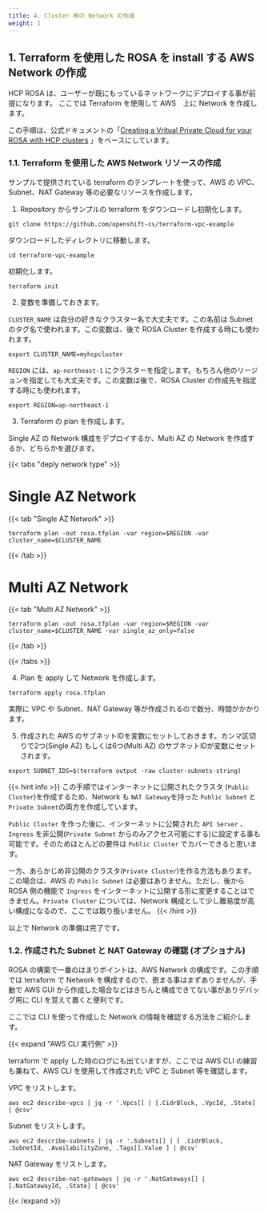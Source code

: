 ```yaml
---
title: 4. Cluster 用の Network の作成
weight: 1
---
```


## 1. Terraform を使用した ROSA を install する AWS Network の作成

HCP ROSA は、ユーザーが既にもっているネットワークにデプロイする事が前提になります。
ここでは Terraform を使用して AWS　上に Network を作成します。

この手順は、公式ドキュメントの「<a href="https://docs.openshift.com/rosa/rosa_hcp/rosa-hcp-sts-creating-a-cluster-quickly.html#rosa-hcp-creating-vpc" target="_blank">Creating a Vritual Private Cloud for your ROSA with HCP clusters</a>
」をベースにしています。


### 1.1. Terraform を使用した AWS Network リソースの作成

サンプルで提供されている terraform のテンプレートを使って、AWS の VPC、Subnet、NAT Gateway 等の必要なリソースを作成します。

1. Repository からサンプルの terraform をダウンロードし初期化します。

```tpl
git clone https://github.com/openshift-cs/terraform-vpc-example
```


ダウンロードしたディレクトリに移動します。

```tpl
cd terraform-vpc-example
```
初期化します。

```tpl
terraform init
```

2. 変数を準備しておきます。

`CLUSTER_NAME` は自分の好きなクラスター名で大丈夫です。この名前は Subnet のタグ名で使われます。この変数は、後で ROSA Cluster を作成する時にも使われます。

```tpl
export CLUSTER_NAME=myhcpcluster
```

`REGION` には、`ap-northeast-1` にクラスターを指定します。もちろん他のリージョンを指定しても大丈夫です。この変数は後で、ROSA Cluster の作成先を指定する時にも使われます。

```tpl
export REGION=ap-northeast-1
```

3. Terraform の plan を作成します。

Single AZ の Network 構成をデプロイするか、Multi AZ の Network を作成するか、どちらかを選びます。


{{< tabs "deply network type" >}}
# Single AZ Network
{{< tab "Single AZ Network" >}}

```tpl
terraform plan -out rosa.tfplan -var region=$REGION -var cluster_name=$CLUSTER_NAME 
```


{{< /tab >}}


# Multi AZ Network
{{< tab "Multi AZ Network" >}}

```tpl
terraform plan -out rosa.tfplan -var region=$REGION -var cluster_name=$CLUSTER_NAME -var single_az_only=false
```
{{< /tab >}}

{{< /tabs >}}


4. Plan を apply して Network を作成します。

```tpl
terraform apply rosa.tfplan
```

実際に VPC や Subnet、NAT Gateway 等が作成されるので数分、時間がかかります。

5. 作成された AWS のサブネットIDを変数にセットしておきます。カンマ区切りで2つ(Single AZ) もしくは6つ(Multi AZ) のサブネットIDが変数にセットされます。

```tpl
export SUBNET_IDS=$(terraform output -raw cluster-subnets-string)
```

{{< hint info >}}
この手順ではインターネットに公開されたクラスタ (`Public Cluster`)を作成するため、Network も `NAT Gateway`を持った  `Public Subnet` と `Private Subnet`の両方を作成しています。

`Public Cluster` を作った後に、インターネットに公開された `API Server` 、`Ingress` を非公開(`Private Subnet` からのみアクセス可能にする)に設定する事も可能です。そのためほとんどの要件は `Public Cluster` でカバーできると思います。

一方、あらかじめ非公開のクラスタ(`Private Cluster`)を作る方法もあります。この場合は、AWS の `Pubilc Subnet` は必要はありません。ただし、後から ROSA 側の機能で `Ingress` をインターネットに公開する形に変更することはできません。`Private Cluster` については、Network 構成として少し難易度が高い構成になるので、ここでは取り扱いません。
{{< /hint >}}

以上で Network の準備は完了です。

### 1.2. 作成された Subnet と NAT Gateway の確認 (オプショナル)


ROSA の構築で一番のはまりポイントは、AWS Network の構成です。この手順では terraform で Network を構成するので、嵌まる事はまずありませんが、手動で AWS GUI から作成した場合などはきちんと構成できてない事がありデバッグ用に CLI を覚えて置くと便利です。

ここでは CLI を使って作成した Network の情報を確認する方法をご紹介します。

{{< expand "AWS CLI 実行例" >}}

terraform で apply した時のログにも出ていますが、ここでは AWS CLI の練習も兼ねて、AWS CLI を使用して作成された VPC と Subnet 等を確認します。

VPC をリストします。
```tpl
aws ec2 describe-vpcs | jq -r '.Vpcs[] | [.CidrBlock, .VpcId, .State] | @csv'
```

Subnet をリストします。
```tpl
aws ec2 describe-subnets | jq -r '.Subnets[] | [ .CidrBlock, .SubnetId, .AvailabilityZone, .Tags[].Value ] | @csv'
```

NAT Gateway をリストします。
```tpl
aws ec2 describe-nat-gateways | jq -r '.NatGateways[] | [.NatGatewayId, .State] | @csv'
```
{{< /expand >}}


